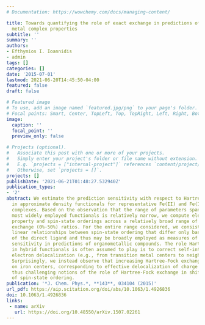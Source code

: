 ```yaml
---
# Documentation: https://wowchemy.com/docs/managing-content/

title: Towards quantifying the role of exact exchange in predictions of transition
  metal complex properties
subtitle: ''
summary: ''
authors:
- Efthymios I. Ioannidis
- admin
tags: []
categories: []
date: '2015-07-01'
lastmod: 2021-06-20T14:45:50-04:00
featured: false
draft: false

# Featured image
# To use, add an image named `featured.jpg/png` to your page's folder.
# Focal points: Smart, Center, TopLeft, Top, TopRight, Left, Right, BottomLeft, Bottom, BottomRight.
image:
  caption: ''
  focal_point: ''
  preview_only: false

# Projects (optional).
#   Associate this post with one or more of your projects.
#   Simply enter your project's folder or file name without extension.
#   E.g. `projects = ["internal-project"]` references `content/project/deep-learning/index.md`.
#   Otherwise, set `projects = []`.
projects: []
publishDate: '2021-06-21T01:48:27.532940Z'
publication_types:
- '2'
abstract: We estimate the prediction sensitivity with respect to Hartree-Fock exchange
  in approximate density functionals for representative Fe(II) and Fe(III) octahedral
  complexes. Based on the observation that the range of parameters spanned by the
  most widely employed functionals is relatively narrow, we compute electronic structure
  property and spin-state orderings across a relatively broad range of Hartree-Fock
  exchange (0%-50%) ratios. For the entire range considered, we consistently observe
  linear relationships between spin-state ordering that differ only based on the element
  of the direct ligand and thus may be broadly employed as measures of functional
  sensitivity in predictions of organometallic compounds. The role Hartree-Fock exchange
  in hybrid functionals is often assumed to play is to correct self-interaction error-driven
  electron delocalization (e.g., from transition metal centers to neighboring ligands).
  Surprisingly, we instead observe that increasing Hartree-Fock exchange reduces charge
  on iron centers, corresponding to effective delocalization of charge to ligands,
  thus challenging notions of the role of Hartree-Fock exchange in shifting predictions
  of spin-state ordering.
publication: '*J. Chem. Phys.*, **143**, 034104 (2015)'
url_pdf: https://aip.scitation.org/doi/abs/10.1063/1.4926836
doi: 10.1063/1.4926836
links:
 - name: arXiv
   url: https://doi.org/10.48550/arXiv.1507.02261
---
```

